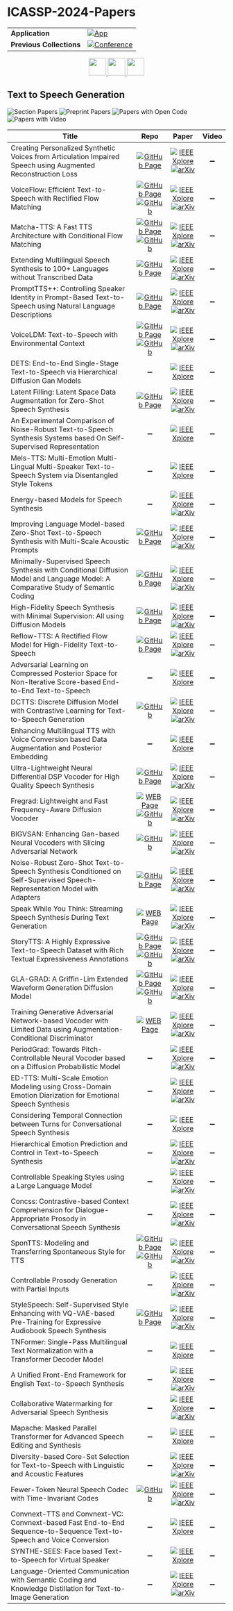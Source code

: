 # ICASSP-2024-Papers

<table>
    <tr>
        <td><strong>Application</strong></td>
        <td>
            <a href="https://huggingface.co/spaces/DmitryRyumin/NewEraAI-Papers" style="float:left;">
                <img src="https://img.shields.io/badge/🤗-NewEraAI--Papers-FFD21F.svg" alt="App" />
            </a>
        </td>
    </tr>
    <tr>
        <td><strong>Previous Collections</strong></td>
        <td>
            <a href="https://github.com/DmitryRyumin/ICASSP-2023-24-Papers/blob/main/README_2023.md">
                <img src="http://img.shields.io/badge/ICASSP-2023-0073AE.svg" alt="Conference">
            </a>
        </td>
    </tr>
</table>

<div align="center">
    <a href="https://github.com/DmitryRyumin/ICASSP-2023-24-Papers/blob/main/sections/2024/main/BISP-P5.md">
        <img src="https://cdn.jsdelivr.net/gh/DmitryRyumin/NewEraAI-Papers@main/images/left.svg" width="40" alt="" />
    </a>
    <a href="https://github.com/DmitryRyumin/ICASSP-2023-24-Papers/">
        <img src="https://cdn.jsdelivr.net/gh/DmitryRyumin/NewEraAI-Papers@main/images/home.svg" width="40" alt="" />
    </a>
    <a href="https://github.com/DmitryRyumin/ICASSP-2023-24-Papers/blob/main/sections/2024/main/AASP-L4.md">
        <img src="https://cdn.jsdelivr.net/gh/DmitryRyumin/NewEraAI-Papers@main/images/right.svg" width="40" alt="" />
    </a>
</div>

## Text to Speech Generation

![Section Papers](https://img.shields.io/badge/Section%20Papers-44-42BA16) ![Preprint Papers](https://img.shields.io/badge/Preprint%20Papers-34-b31b1b) ![Papers with Open Code](https://img.shields.io/badge/Papers%20with%20Open%20Code-10-1D7FBF) ![Papers with Video](https://img.shields.io/badge/Papers%20with%20Video-0-FF0000)

| **Title** | **Repo** | **Paper** | **Video** |
|-----------|:--------:|:---------:|:---------:|
| Creating Personalized Synthetic Voices from Articulation Impaired Speech using Augmented Reconstruction Loss | [![GitHub Page](https://img.shields.io/badge/GitHub-Page-159957.svg)](https://myspeechproject.github.io/ArticulationRepair/) | [![IEEE Xplore](https://img.shields.io/badge/IEEE-10446886-E4A42C.svg)](https://ieeexplore.ieee.org/document/10446886) <br /> [![arXiv](https://img.shields.io/badge/arXiv-2401.03816-b31b1b.svg)](https://arxiv.org/abs/2401.03816) | :heavy_minus_sign: |
| VoiceFlow: Efficient Text-to-Speech with Rectified Flow Matching | [![GitHub Page](https://img.shields.io/badge/GitHub-Page-159957.svg)](https://cantabile-kwok.github.io/VoiceFlow/) <br /> [![GitHub](https://img.shields.io/github/stars/X-LANCE/VoiceFlow-TTS?style=flat)](https://github.com/X-LANCE/VoiceFlow-TTS) | [![IEEE Xplore](https://img.shields.io/badge/IEEE-10445948-E4A42C.svg)](https://ieeexplore.ieee.org/document/10445948) <br /> [![arXiv](https://img.shields.io/badge/arXiv-2309.05027-b31b1b.svg)](https://arxiv.org/abs/2309.05027) | :heavy_minus_sign: |
| Matcha-TTS: A Fast TTS Architecture with Conditional Flow Matching | [![GitHub Page](https://img.shields.io/badge/GitHub-Page-159957.svg)](https://shivammehta25.github.io/Matcha-TTS/) <br /> [![GitHub](https://img.shields.io/github/stars/shivammehta25/Matcha-TTS?style=flat)](https://github.com/shivammehta25/Matcha-TTS) | [![IEEE Xplore](https://img.shields.io/badge/IEEE-10448291-E4A42C.svg)](https://ieeexplore.ieee.org/document/10448291) <br /> [![arXiv](https://img.shields.io/badge/arXiv-2309.03199-b31b1b.svg)](https://arxiv.org/abs/2309.03199) | :heavy_minus_sign: |
| Extending Multilingual Speech Synthesis to 100+ Languages without Transcribed Data | [![GitHub Page](https://img.shields.io/badge/GitHub-Page-159957.svg)](https://google.github.io/tacotron/publications/extending_tts/) | [![IEEE Xplore](https://img.shields.io/badge/IEEE-10448074-E4A42C.svg)](https://ieeexplore.ieee.org/document/10448074) <br /> [![arXiv](https://img.shields.io/badge/arXiv-2402.18932-b31b1b.svg)](https://arxiv.org/abs/2402.18932) | :heavy_minus_sign: |
| PromptTTS++: Controlling Speaker Identity in Prompt-Based Text-to-Speech using Natural Language Descriptions | [![GitHub Page](https://img.shields.io/badge/GitHub-Page-159957.svg)](https://reppy4620.github.io/demo.promptttspp/) | [![IEEE Xplore](https://img.shields.io/badge/IEEE-10448173-E4A42C.svg)](https://ieeexplore.ieee.org/document/10448173) <br /> [![arXiv](https://img.shields.io/badge/arXiv-2309.08140-b31b1b.svg)](https://arxiv.org/abs/2309.08140) | :heavy_minus_sign: |
| VoiceLDM: Text-to-Speech with Environmental Context | [![GitHub Page](https://img.shields.io/badge/GitHub-Page-159957.svg)](https://voiceldm.github.io/) <br /> [![GitHub](https://img.shields.io/github/stars/glory20h/VoiceLDM?style=flat)](https://github.com/glory20h/VoiceLDM) | [![IEEE Xplore](https://img.shields.io/badge/IEEE-10448268-E4A42C.svg)](https://ieeexplore.ieee.org/document/10448268) <br /> [![arXiv](https://img.shields.io/badge/arXiv-2309.13664-b31b1b.svg)](https://arxiv.org/abs/2309.13664) | :heavy_minus_sign: |
| DETS: End-to-End Single-Stage Text-to-Speech via Hierarchical Diffusion Gan Models | :heavy_minus_sign: | [![IEEE Xplore](https://img.shields.io/badge/IEEE-10446855-E4A42C.svg)](https://ieeexplore.ieee.org/document/10446855) | :heavy_minus_sign: |
| Latent Filling: Latent Space Data Augmentation for Zero-Shot Speech Synthesis | [![GitHub Page](https://img.shields.io/badge/GitHub-Page-159957.svg)](https://srtts.github.io/latent-filling/) | [![IEEE Xplore](https://img.shields.io/badge/IEEE-10446098-E4A42C.svg)](https://ieeexplore.ieee.org/document/10446098) <br /> [![arXiv](https://img.shields.io/badge/arXiv-2310.03538-b31b1b.svg)](https://arxiv.org/abs/2310.03538) | :heavy_minus_sign: |
| An Experimental Comparison of Noise-Robust Text-to-Speech Synthesis Systems based On Self-Supervised Representation | :heavy_minus_sign: | [![IEEE Xplore](https://img.shields.io/badge/IEEE-10446750-E4A42C.svg)](https://ieeexplore.ieee.org/document/10446750) | :heavy_minus_sign: |
| Mels-TTS: Multi-Emotion Multi-Lingual Multi-Speaker Text-to-Speech System via Disentangled Style Tokens | :heavy_minus_sign: | [![IEEE Xplore](https://img.shields.io/badge/IEEE-10446852-E4A42C.svg)](https://ieeexplore.ieee.org/document/10446852) | :heavy_minus_sign: |
| Energy-based Models for Speech Synthesis | :heavy_minus_sign: | [![IEEE Xplore](https://img.shields.io/badge/IEEE-10447218-E4A42C.svg)](https://ieeexplore.ieee.org/document/10447218) <br /> [![arXiv](https://img.shields.io/badge/arXiv-2310.12765-b31b1b.svg)](https://arxiv.org/abs/2310.12765) | :heavy_minus_sign: |
| Improving Language Model-based Zero-Shot Text-to-Speech Synthesis with Multi-Scale Acoustic Prompts | [![GitHub Page](https://img.shields.io/badge/GitHub-Page-159957.svg)](https://thuhcsi.github.io/icassp2024-msvalle/) | [![IEEE Xplore](https://img.shields.io/badge/IEEE-10447815-E4A42C.svg)](https://ieeexplore.ieee.org/document/10447815) <br /> [![arXiv](https://img.shields.io/badge/arXiv-2309.11977-b31b1b.svg)](https://arxiv.org/abs/2309.11977) | :heavy_minus_sign: |
| Minimally-Supervised Speech Synthesis with Conditional Diffusion Model and Language Model: A Comparative Study of Semantic Coding | [![GitHub Page](https://img.shields.io/badge/GitHub-Page-159957.svg)](https://qiangchunyu.github.io/Diff-LM-Speech/) | [![IEEE Xplore](https://img.shields.io/badge/IEEE-10446203-E4A42C.svg)](https://ieeexplore.ieee.org/document/10446203) <br /> [![arXiv](https://img.shields.io/badge/arXiv-2307.15484-b31b1b.svg)](https://arxiv.org/abs/2307.15484) | :heavy_minus_sign: |
| High-Fidelity Speech Synthesis with Minimal Supervision: All using Diffusion Models | [![GitHub Page](https://img.shields.io/badge/GitHub-Page-159957.svg)](https://qiangchunyu.github.io/Diff-Speech/) | [![IEEE Xplore](https://img.shields.io/badge/IEEE-10448495-E4A42C.svg)](https://ieeexplore.ieee.org/document/10448495) <br /> [![arXiv](https://img.shields.io/badge/arXiv-2309.15512-b31b1b.svg)](https://arxiv.org/abs/2309.15512) | :heavy_minus_sign: |
| Reflow-TTS: A Rectified Flow Model for High-Fidelity Text-to-Speech | [![GitHub Page](https://img.shields.io/badge/GitHub-Page-159957.svg)](https://gwh22.github.io/ReFlow-TTS/) | [![IEEE Xplore](https://img.shields.io/badge/IEEE-10447822-E4A42C.svg)](https://ieeexplore.ieee.org/document/10447822) <br /> [![arXiv](https://img.shields.io/badge/arXiv-2309.17056-b31b1b.svg)](https://arxiv.org/abs/2309.17056) | :heavy_minus_sign: |
| Adversarial Learning on Compressed Posterior Space for Non-Iterative Score-based End-to-End Text-to-Speech | :heavy_minus_sign: | [![IEEE Xplore](https://img.shields.io/badge/IEEE-10446958-E4A42C.svg)](https://ieeexplore.ieee.org/document/10446958) | :heavy_minus_sign: |
| DCTTS: Discrete Diffusion Model with Contrastive Learning for Text-to-Speech Generation | [![GitHub](https://img.shields.io/github/stars/lawtherWu/DCTTS?style=flat)](https://github.com/lawtherWu/DCTTS) | [![IEEE Xplore](https://img.shields.io/badge/IEEE-10447661-E4A42C.svg)](https://ieeexplore.ieee.org/document/10447661) <br /> [![arXiv](https://img.shields.io/badge/arXiv-2309.06787-b31b1b.svg)](https://arxiv.org/abs/2309.06787) | :heavy_minus_sign: |
| Enhancing Multilingual TTS with Voice Conversion based Data Augmentation and Posterior Embedding | :heavy_minus_sign: | [![IEEE Xplore](https://img.shields.io/badge/IEEE-10448471-E4A42C.svg)](https://ieeexplore.ieee.org/document/10448471) | :heavy_minus_sign: |
| Ultra-Lightweight Neural Differential DSP Vocoder for High Quality Speech Synthesis | [![GitHub Page](https://img.shields.io/badge/GitHub-Page-159957.svg)](https://ddsp-vocoder.github.io/ddsp/) | [![IEEE Xplore](https://img.shields.io/badge/IEEE-10447948-E4A42C.svg)](https://ieeexplore.ieee.org/document/10447948) <br /> [![arXiv](https://img.shields.io/badge/arXiv-2401.10460-b31b1b.svg)](https://arxiv.org/abs/2401.10460) | :heavy_minus_sign: |
| Fregrad: Lightweight and Fast Frequency-Aware Diffusion Vocoder | [![WEB Page](https://img.shields.io/badge/WEB-Page-159957.svg)](https://mm.kaist.ac.kr/projects/FreGrad) <br /> [![GitHub](https://img.shields.io/github/stars/kaistmm/fregrad?style=flat)](https://github.com/kaistmm/fregrad) | [![IEEE Xplore](https://img.shields.io/badge/IEEE-10447251-E4A42C.svg)](https://ieeexplore.ieee.org/document/10447251) <br /> [![arXiv](https://img.shields.io/badge/arXiv-2401.10032-b31b1b.svg)](https://arxiv.org/abs/2401.10032) | :heavy_minus_sign: |
| BIGVSAN: Enhancing Gan-based Neural Vocoders with Slicing Adversarial Network | [![GitHub](https://img.shields.io/github/stars/sony/bigvsan?style=flat)](https://github.com/sony/bigvsan) | [![IEEE Xplore](https://img.shields.io/badge/IEEE-10446121-E4A42C.svg)](https://ieeexplore.ieee.org/document/10446121) <br /> [![arXiv](https://img.shields.io/badge/arXiv-2309.02836-b31b1b.svg)](https://arxiv.org/abs/2309.02836) | :heavy_minus_sign: |
| Noise-Robust Zero-Shot Text-to-Speech Synthesis Conditioned on Self-Supervised Speech-Representation Model with Adapters | [![GitHub Page](https://img.shields.io/badge/GitHub-Page-159957.svg)](https://ntt-hilab-gensp.github.io/icassp2024robustTTS/) | [![IEEE Xplore](https://img.shields.io/badge/IEEE-10447809-E4A42C.svg)](https://ieeexplore.ieee.org/document/10447809) <br /> [![arXiv](https://img.shields.io/badge/arXiv-2401.05111-b31b1b.svg)](https://arxiv.org/abs/2401.05111) | :heavy_minus_sign: |
| Speak While You Think: Streaming Speech Synthesis During Text Generation | [![WEB Page](https://img.shields.io/badge/WEB-Page-159957.svg)](https://s3.us-south.objectstorage.softlayer.net/zk-wav-data/Webpages/LLM2Speech_ICASSP2024/index.html) | [![IEEE Xplore](https://img.shields.io/badge/IEEE-10446214-E4A42C.svg)](https://ieeexplore.ieee.org/document/10446214) <br /> [![arXiv](https://img.shields.io/badge/arXiv-2309.11210-b31b1b.svg)](https://arxiv.org/abs/2309.11210) | :heavy_minus_sign: |
| StoryTTS: A Highly Expressive Text-to-Speech Dataset with Rich Textual Expressiveness Annotations | [![GitHub Page](https://img.shields.io/badge/GitHub-Page-159957.svg)](https://goarsenal.github.io/StoryTTS/) <br /> [![GitHub](https://img.shields.io/github/stars/X-LANCE/StoryTTS?style=flat)](https://github.com/X-LANCE/StoryTTS) | [![IEEE Xplore](https://img.shields.io/badge/IEEE-10446023-E4A42C.svg)](https://ieeexplore.ieee.org/document/10446023) <br /> [![arXiv](https://img.shields.io/badge/arXiv-2404.14946-b31b1b.svg)](https://arxiv.org/abs/2404.14946) | :heavy_minus_sign: |
| GLA-GRAD: A Griffin-Lim Extended Waveform Generation Diffusion Model | [![GitHub Page](https://img.shields.io/badge/GitHub-Page-159957.svg)](https://gla-grad.github.io/) <br /> [![GitHub](https://img.shields.io/github/stars/GLA-Grad/GLA-Grad?style=flat)](https://github.com/GLA-Grad/GLA-Grad) | [![IEEE Xplore](https://img.shields.io/badge/IEEE-10446058-E4A42C.svg)](https://ieeexplore.ieee.org/document/10446058) <br /> [![arXiv](https://img.shields.io/badge/arXiv-2402.15516-b31b1b.svg)](https://arxiv.org/abs/2402.15516) | :heavy_minus_sign: |
| Training Generative Adversarial Network-based Vocoder with Limited Data using Augmentation-Conditional Discriminator | [![WEB Page](https://img.shields.io/badge/WEB-Page-159957.svg)](https://www.kecl.ntt.co.jp/people/kaneko.takuhiro/projects/augcondd/) | [![IEEE Xplore](https://img.shields.io/badge/IEEE-10445914-E4A42C.svg)](https://ieeexplore.ieee.org/document/10445914) <br /> [![arXiv](https://img.shields.io/badge/arXiv-2403.16464-b31b1b.svg)](https://arxiv.org/abs/2403.16464) | :heavy_minus_sign: |
| PeriodGrad: Towards Pitch-Controllable Neural Vocoder based on a Diffusion Probabilistic Model | :heavy_minus_sign: | [![IEEE Xplore](https://img.shields.io/badge/IEEE-10448502-E4A42C.svg)](https://ieeexplore.ieee.org/document/10448502) <br /> [![arXiv](https://img.shields.io/badge/arXiv-2402.14692-b31b1b.svg)](https://arxiv.org/abs/2402.14692) | :heavy_minus_sign: |
| ED-TTS: Multi-Scale Emotion Modeling using Cross-Domain Emotion Diarization for Emotional Speech Synthesis | :heavy_minus_sign: | [![IEEE Xplore](https://img.shields.io/badge/IEEE-10446467-E4A42C.svg)](https://ieeexplore.ieee.org/document/10446467) <br /> [![arXiv](https://img.shields.io/badge/arXiv-2401.08166-b31b1b.svg)](https://arxiv.org/abs/2401.08166) | :heavy_minus_sign: |
| Considering Temporal Connection between Turns for Conversational Speech Synthesis | :heavy_minus_sign: | [![IEEE Xplore](https://img.shields.io/badge/IEEE-10448356-E4A42C.svg)](https://ieeexplore.ieee.org/document/10448356) | :heavy_minus_sign: |
| Hierarchical Emotion Prediction and Control in Text-to-Speech Synthesis | :heavy_minus_sign: | [![IEEE Xplore](https://img.shields.io/badge/IEEE-10445996-E4A42C.svg)](https://ieeexplore.ieee.org/document/10445996) <br /> [![arXiv](https://img.shields.io/badge/arXiv-2405.09171-b31b1b.svg)](https://arxiv.org/abs/2405.09171) | :heavy_minus_sign: |
| Controllable Speaking Styles using a Large Language Model | :heavy_minus_sign: | [![IEEE Xplore](https://img.shields.io/badge/IEEE-10448400-E4A42C.svg)](https://ieeexplore.ieee.org/document/10448400) <br /> [![arXiv](https://img.shields.io/badge/arXiv-2305.10321-b31b1b.svg)](https://arxiv.org/abs/2305.10321) | :heavy_minus_sign: |
| Concss: Contrastive-based Context Comprehension for Dialogue-Appropriate Prosody in Conversational Speech Synthesis | :heavy_minus_sign: | [![IEEE Xplore](https://img.shields.io/badge/IEEE-10446506-E4A42C.svg)](https://ieeexplore.ieee.org/document/10446506) <br /> [![arXiv](https://img.shields.io/badge/arXiv-2312.10358-b31b1b.svg)](https://arxiv.org/abs/2312.10358) | :heavy_minus_sign: |
| SponTTS: Modeling and Transferring Spontaneous Style for TTS | [![GitHub Page](https://img.shields.io/badge/GitHub-Page-159957.svg)](https://kkksuper.github.io/SponTTS/) <br /> [![GitHub](https://img.shields.io/github/stars/kkksuper/SponTTS?style=flat)](https://github.com/kkksuper/SponTTS) | [![IEEE Xplore](https://img.shields.io/badge/IEEE-10445828-E4A42C.svg)](https://ieeexplore.ieee.org/document/10445828) <br /> [![arXiv](https://img.shields.io/badge/arXiv-2311.07179-b31b1b.svg)](https://arxiv.org/abs/2311.07179) | :heavy_minus_sign: |
| Controllable Prosody Generation with Partial Inputs | :heavy_minus_sign: | [![IEEE Xplore](https://img.shields.io/badge/IEEE-10446859-E4A42C.svg)](https://ieeexplore.ieee.org/document/10446859) <br /> [![arXiv](https://img.shields.io/badge/arXiv-2303.09446-b31b1b.svg)](https://arxiv.org/abs/2303.09446) | :heavy_minus_sign: |
| StyleSpeech: Self-Supervised Style Enhancing with VQ-VAE-based Pre-Training for Expressive Audiobook Speech Synthesis | [![GitHub Page](https://img.shields.io/badge/GitHub-Page-159957.svg)](https://chenxuey20.github.io/StyleSpeech/) | [![IEEE Xplore](https://img.shields.io/badge/IEEE-10446352-E4A42C.svg)](https://ieeexplore.ieee.org/document/10446352) <br /> [![arXiv](https://img.shields.io/badge/arXiv-2312.12181-b31b1b.svg)](https://arxiv.org/abs/2312.12181) | :heavy_minus_sign: |
| TNFormer: Single-Pass Multilingual Text Normalization with a Transformer Decoder Model | :heavy_minus_sign: | [![IEEE Xplore](https://img.shields.io/badge/IEEE-10446848-E4A42C.svg)](https://ieeexplore.ieee.org/document/10446848) | :heavy_minus_sign: |
| A Unified Front-End Framework for English Text-to-Speech Synthesis | :heavy_minus_sign: | [![IEEE Xplore](https://img.shields.io/badge/IEEE-10447144-E4A42C.svg)](https://ieeexplore.ieee.org/document/10447144) <br /> [![arXiv](https://img.shields.io/badge/arXiv-2305.10666-b31b1b.svg)](https://arxiv.org/abs/2305.10666) | :heavy_minus_sign: |
| Collaborative Watermarking for Adversarial Speech Synthesis | :heavy_minus_sign: | [![IEEE Xplore](https://img.shields.io/badge/IEEE-10448134-E4A42C.svg)](https://ieeexplore.ieee.org/document/10448134) <br /> [![arXiv](https://img.shields.io/badge/arXiv-2309.15224-b31b1b.svg)](https://arxiv.org/abs/2309.15224) | :heavy_minus_sign: |
| Mapache: Masked Parallel Transformer for Advanced Speech Editing and Synthesis | :heavy_minus_sign: | [![IEEE Xplore](https://img.shields.io/badge/IEEE-10448121-E4A42C.svg)](https://ieeexplore.ieee.org/document/10448121) | :heavy_minus_sign: |
| Diversity-based Core-Set Selection for Text-to-Speech with Linguistic and Acoustic Features | :heavy_minus_sign: | [![IEEE Xplore](https://img.shields.io/badge/IEEE-10448068-E4A42C.svg)](https://ieeexplore.ieee.org/document/10448068) <br /> [![arXiv](https://img.shields.io/badge/arXiv-2309.08127-b31b1b.svg)](https://arxiv.org/abs/2309.08127) | :heavy_minus_sign: |
| Fewer-Token Neural Speech Codec with Time-Invariant Codes | [![GitHub](https://img.shields.io/github/stars/y-ren16/TiCodec?style=flat)](https://github.com/y-ren16/TiCodec) | [![IEEE Xplore](https://img.shields.io/badge/IEEE-10448454-E4A42C.svg)](https://ieeexplore.ieee.org/document/10448454) <br /> [![arXiv](https://img.shields.io/badge/arXiv-2310.00014-b31b1b.svg)](https://arxiv.org/abs/2310.00014) | :heavy_minus_sign: |
| Convnext-TTS and Convnext-VC: Convnext-based Fast End-to-End Sequence-to-Sequence Text-to-Speech and Voice Conversion | :heavy_minus_sign: | [![IEEE Xplore](https://img.shields.io/badge/IEEE-10446890-E4A42C.svg)](https://ieeexplore.ieee.org/document/10446890) | :heavy_minus_sign: |
| SYNTHE-SEES: Face based Text-to-Speech for Virtual Speaker | :heavy_minus_sign: | [![IEEE Xplore](https://img.shields.io/badge/IEEE-10448433-E4A42C.svg)](https://ieeexplore.ieee.org/document/10448433) | :heavy_minus_sign: |
| Language-Oriented Communication with Semantic Coding and Knowledge Distillation for Text-to-Image Generation | :heavy_minus_sign: | [![IEEE Xplore](https://img.shields.io/badge/IEEE-10446638-E4A42C.svg)](https://ieeexplore.ieee.org/document/10446638) <br /> [![arXiv](https://img.shields.io/badge/arXiv-2309.11127-b31b1b.svg)](https://arxiv.org/abs/2309.11127) | :heavy_minus_sign: |
